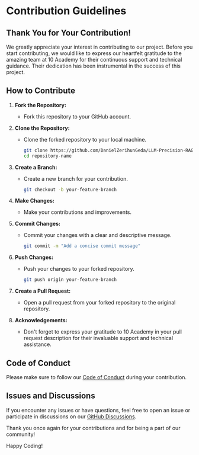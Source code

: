 # Contribution Guidelines

## Thank You for Your Contribution!

We greatly appreciate your interest in contributing to our project. Before you start contributing, we would like to express our heartfelt gratitude to the amazing team at 10 Academy for their continuous support and technical guidance. Their dedication has been instrumental in the success of this project.

## How to Contribute

1. **Fork the Repository:**
   - Fork this repository to your GitHub account.

2. **Clone the Repository:**
   - Clone the forked repository to your local machine.
     ```bash
     git clone https://github.com/DanielZerihunGeda/LLM-Precision-RAG-Optimization
     cd repository-name
     ```

3. **Create a Branch:**
   - Create a new branch for your contribution.
     ```bash
     git checkout -b your-feature-branch
     ```

4. **Make Changes:**
   - Make your contributions and improvements.

5. **Commit Changes:**
   - Commit your changes with a clear and descriptive message.
     ```bash
     git commit -m "Add a concise commit message"
     ```

6. **Push Changes:**
   - Push your changes to your forked repository.
     ```bash
     git push origin your-feature-branch
     ```

7. **Create a Pull Request:**
   - Open a pull request from your forked repository to the original repository.

8. **Acknowledgements:**
   - Don't forget to express your gratitude to 10 Academy in your pull request description for their invaluable support and technical assistance.

## Code of Conduct

Please make sure to follow our [Code of Conduct](CODE_OF_CONDUCT.md) during your contribution.

## Issues and Discussions

If you encounter any issues or have questions, feel free to open an issue or participate in discussions on our [GitHub Discussions](https://github.com/DanielZerihunGeda/LLM-Precision-RAG-Optimization).

Thank you once again for your contributions and for being a part of our community!

Happy Coding!
